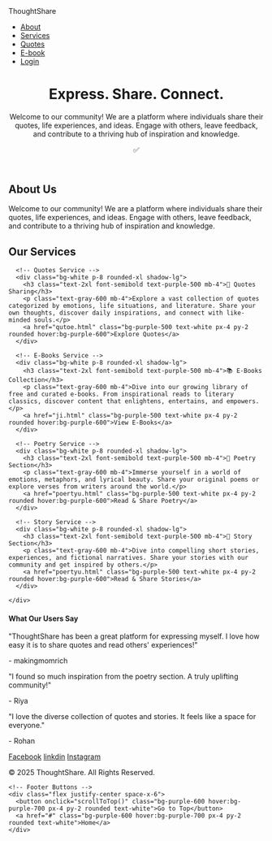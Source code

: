 <!DOCTYPE html>
<html lang="en">
<head>
  <meta charset="UTF-8">
  <meta name="viewport" content="width=device-width, initial-scale=1.0">
  <title>ThoughtShare</title>
  <script src="https://cdn.tailwindcss.com"></script>
</head>
<body class="bg-gray-100 overflow-x-hidden">

<nav class="bg-white shadow p-4 flex justify-between items-center">
  <div class="text-2xl font-bold text-purple-600">ThoughtShare</div>
  <ul class="flex space-x-6 text-gray-700 font-medium">
    <li><a href="#about" class="hover:text-purple-600">About</a></li>
    <li><a href="#services" class="hover:text-purple-600">Services</a></li>
    <li><a href="qutoe.html" class="hover:text-purple-600">Quotes</a></li>
    <li><a href="#" onclick="gotofunction2()" class="hover:text-purple-600">E-book</a></li>
    <li><a href="#" onclick="gotofunction()" class="hover:text-purple-600">Login</a></li>
  </ul>
</nav>

<header class="flex flex-col justify-center items-center text-center h-screen bg-gradient-to-r from-indigo-500 to-pink-500 text-white px-6">
  <h1 class="text-4xl md:text-5xl font-bold mb-4">Express. Share. Connect.</h1>
  <p class="text-lg mb-6 max-w-xl">Welcome to our community! We are a platform where individuals share their quotes, life experiences, and ideas. Engage with others, leave feedback, and contribute to a thriving hub of inspiration and knowledge.</p>
  <div class="text-6xl mt-10">✅</div>
</header>


<section id="about" class="py-20 px-6 bg-white">
  <div class="max-w-5xl mx-auto text-center">
    <h2 class="text-3xl font-bold mb-4 text-gray-800">About Us</h2>
    <div class="h-1 w-12 bg-orange-500 my-2 mx-auto"></div>
    <p class="text-gray-600">Welcome to our community! We are a platform where individuals share their quotes, life experiences, and ideas. Engage with others, leave feedback, and contribute to a thriving hub of inspiration and knowledge.</p>
  </div>
</section>

<section id="services" class="py-20 px-6 bg-gray-100">
  <div class="max-w-6xl mx-auto text-center">
    <h2 class="text-3xl font-bold mb-6 text-gray-800">Our Services</h2>
    <div class="h-1 w-16 bg-purple-500 mx-auto mb-10"></div>
    <div class="grid grid-cols-1 md:grid-cols-2 lg:grid-cols-2 gap-8">

      <!-- Quotes Service -->
      <div class="bg-white p-8 rounded-xl shadow-lg">
        <h3 class="text-2xl font-semibold text-purple-500 mb-4">📖 Quotes Sharing</h3>
        <p class="text-gray-600 mb-4">Explore a vast collection of quotes categorized by emotions, life situations, and literature. Share your own thoughts, discover daily inspirations, and connect with like-minded souls.</p>
        <a href="qutoe.html" class="bg-purple-500 text-white px-4 py-2 rounded hover:bg-purple-600">Explore Quotes</a>
      </div>

      <!-- E-Books Service -->
      <div class="bg-white p-8 rounded-xl shadow-lg">
        <h3 class="text-2xl font-semibold text-purple-500 mb-4">📚 E-Books Collection</h3>
        <p class="text-gray-600 mb-4">Dive into our growing library of free and curated e-books. From inspirational reads to literary classics, discover content that enlightens, entertains, and empowers.</p>
        <a href="ji.html" class="bg-purple-500 text-white px-4 py-2 rounded hover:bg-purple-600">View E-Books</a>
      </div>

      <!-- Poetry Service -->
      <div class="bg-white p-8 rounded-xl shadow-lg">
        <h3 class="text-2xl font-semibold text-purple-500 mb-4">📝 Poetry Section</h3>
        <p class="text-gray-600 mb-4">Immerse yourself in a world of emotions, metaphors, and lyrical beauty. Share your original poems or explore verses from writers around the world.</p>
        <a href="poertyu.html" class="bg-purple-500 text-white px-4 py-2 rounded hover:bg-purple-600">Read & Share Poetry</a>
      </div>

      <!-- Story Service -->
      <div class="bg-white p-8 rounded-xl shadow-lg">
        <h3 class="text-2xl font-semibold text-purple-500 mb-4">📖 Story Section</h3>
        <p class="text-gray-600 mb-4">Dive into compelling short stories, experiences, and fictional narratives. Share your stories with our community and get inspired by others.</p>
        <a href="poertyu.html" class="bg-purple-500 text-white px-4 py-2 rounded hover:bg-purple-600">Read & Share Stories</a>
      </div>

    </div>
  </div>
</section>

<!-- Reviews Section -->
<section id="reviews" class="py-20 px-6 bg-gray-100">
  <div class="max-w-6xl mx-auto text-center">
    <h4 class="text-xl font-semibold mb-4">What Our Users Say</h4>
    <div class="flex justify-center space-x-6">
      <div class="bg-white p-4 rounded-lg shadow-lg w-72">
        <p class="text-gray-700 italic">"ThoughtShare has been a great platform for expressing myself. I love how easy it is to share quotes and read others' experiences!"</p>
        <p class="font-semibold text-gray-800 mt-2">- makingmomrich</p>
      </div>
      <div class="bg-white p-4 rounded-lg shadow-lg w-72">
        <p class="text-gray-700 italic">"I found so much inspiration from the poetry section. A truly uplifting community!"</p>
        <p class="font-semibold text-gray-800 mt-2">- Riya</p>
      </div>
      <div class="bg-white p-4 rounded-lg shadow-lg w-72">
        <p class="text-gray-700 italic">"I love the diverse collection of quotes and stories. It feels like a space for everyone."</p>
        <p class="font-semibold text-gray-800 mt-2">- Rohan</p>
      </div>
    </div>
  </div>
</section>

<!-- Footer Section -->
<footer class="bg-purple-500 text-white py-6">
  <div class="max-w-6xl mx-auto text-center">
    <div class="flex justify-center space-x-6 mb-4">
      <a href="https://facebook.com" class="hover:text-gray-300">Facebook</a>
      <a href="https://in.linkedin.com/" class="hover:text-gray-300">linkdin</a>
      <a href="https://instagram.com" class="hover:text-gray-300">Instagram</a>
    </div>
    <p class="text-sm mb-4">© 2025 ThoughtShare. All Rights Reserved.</p>
    
    <!-- Footer Buttons -->
    <div class="flex justify-center space-x-6">
      <button onclick="scrollToTop()" class="bg-purple-600 hover:bg-purple-700 px-4 py-2 rounded text-white">Go to Top</button>
      <a href="#" class="bg-purple-600 hover:bg-purple-700 px-4 py-2 rounded text-white">Home</a>
    </div>
  </div>
</footer>

<!-- Scroll to Top Script -->
<script>
  function scrollToTop() {
    window.scrollTo({ top: 0, behavior: 'smooth' });
  }
  function gotofunction(){
    window.location.href = "project.html";
  }
  function gotofunction2(){
    window.location.href = "ji.html";
  }
</script>

</body>
</html>
